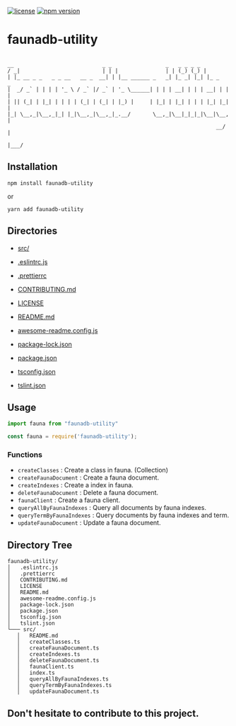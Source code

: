 
[![license](https://img.shields.io/github/license/jamesisaac/react-native-background-task.svg)](https://opensource.org/licenses/MIT)
[![npm version](https://badge.fury.io/js/faunadb-utility.svg)](https://badge.fury.io/js/faunadb-utility)

# faunadb-utility

```

__                            _ _                 _   _ _ _ _         
/ _|                          | | |               | | (_) (_) |        
| |_ __ _ _   _ _ __   __ _  __| | |__ ______ _   _| |_ _| |_| |_ _   _ 
|  _/ _` | | | | '_ \ / _` |/ _` | '_ \______| | | | __| | | | __| | | |
| || (_| | |_| | | | | (_| | (_| | |_) |     | |_| | |_| | | | |_| |_| |
|_| \__,_|\__,_|_| |_|\__,_|\__,_|_.__/       \__,_|\__|_|_|_|\__|\__, |
                                                                  __/ |
                                                                  |___/ 

```

## Installation
```
npm install faunadb-utility
```
or
```
yarn add faunadb-utility
```

## Directories
 - [src/](./src/)

 - [.eslintrc.js](./.eslintrc.js)
 - [.prettierrc](./.prettierrc)
 - [CONTRIBUTING.md](./CONTRIBUTING.md)
 - [LICENSE](./LICENSE)
 - [README.md](./README.md)
 - [awesome-readme.config.js](./awesome-readme.config.js)
 - [package-lock.json](./package-lock.json)
 - [package.json](./package.json)
 - [tsconfig.json](./tsconfig.json)
 - [tslint.json](./tslint.json)



## Usage
```ts
import fauna from "faunadb-utility"
```

```js
const fauna = require('faunadb-utility');
```

### Functions

- `createClasses` : Create a class in fauna. (Collection)
- `createFaunaDocument` : Create a fauna document.
- `createIndexes` : Create a index in fauna.
- `deleteFaunaDocument` : Delete a fauna document.
- `faunaClient` : Create a fauna client.
- `queryAllByFaunaIndexes` : Query all documents by fauna indexes.
- `queryTermByFaunaIndexes` : Query documents by fauna indexes and term.
- `updateFaunaDocument` : Update a fauna document.


## Directory Tree
```
faunadb-utility/
│   .eslintrc.js
│   .prettierrc
│   CONTRIBUTING.md
│   LICENSE
│   README.md
│   awesome-readme.config.js
│   package-lock.json
│   package.json
│   tsconfig.json
│   tslint.json
└─── src/
   │   README.md
   │   createClasses.ts
   │   createFaunaDocument.ts
   │   createIndexes.ts
   │   deleteFaunaDocument.ts
   │   faunaClient.ts
   │   index.ts
   │   queryAllByFaunaIndexes.ts
   │   queryTermByFaunaIndexes.ts
   │   updateFaunaDocument.ts
```
## Don't hesitate to contribute to this project.
